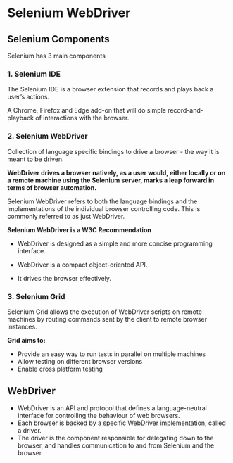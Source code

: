 # **Selenium WebDriver**
## **Selenium Components**
Selenium has 3 main components

### 1. **Selenium IDE**

The Selenium IDE is a browser extension that records and plays back a user’s actions.

A Chrome, Firefox and Edge add-on that will do simple record-and-playback of interactions with the browser.

### 2. **Selenium WebDriver**
 
 Collection of language specific bindings to drive a browser - the way it is meant to be driven.
 
**WebDriver drives a browser natively, as a user would, either locally or on a remote machine using the Selenium server, marks a leap forward in terms of browser automation.**
 
Selenium WebDriver refers to both the language bindings and the implementations of the individual browser controlling code. This is commonly referred to as just WebDriver.


**Selenium WebDriver is a W3C Recommendation**

* WebDriver is designed as a simple and more concise programming interface.

* WebDriver is a compact object-oriented API.

* It drives the browser effectively.


### 3. **Selenium Grid**

Selenium Grid allows the execution of WebDriver scripts on remote machines by routing commands sent by the client to remote browser instances.

**Grid aims to:**

* Provide an easy way to run tests in parallel on multiple machines
* Allow testing on different browser versions
* Enable cross platform testing

## **WebDriver** 
* WebDriver is an API and protocol that defines a language-neutral interface for controlling the behaviour of web browsers.
* Each browser is backed by a specific WebDriver implementation, called a driver. 
* The driver is the component responsible for delegating down to the browser, and handles communication to and from Selenium and the browser 